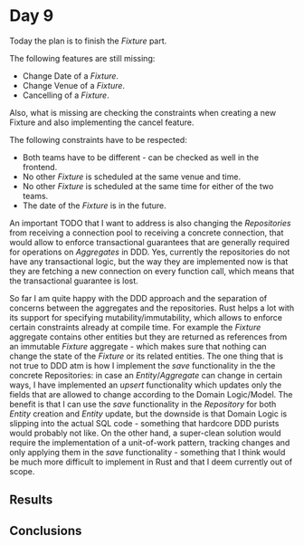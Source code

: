 # Day 9

Today the plan is to finish the *Fixture* part.

The following features are still missing:
- Change Date of a *Fixture*.
- Change Venue of a *Fixture*.
- Cancelling of a *Fixture*.

Also, what is missing are checking the constraints when creating a new Fixture and also implementing the cancel feature.

The following constraints have to be respected:
- Both teams have to be different - can be checked as well in the frontend.
- No other *Fixture* is scheduled at the same venue and time.
- No other *Fixture* is scheduled at the same time for either of the two teams.
- The date of the *Fixture* is in the future.

An important TODO that I want to address is also changing the *Repositories* from receiving a connection pool to receiving a concrete connection, that would allow to enforce transactional guarantees that are generally required for operations on *Aggregates* in DDD. Yes, currently the repositories do not have any transactional logic, but the way they are implemented now is that they are fetching a new connection on every function call, which means that the transactional guarantee is lost.

So far I am quite happy with the DDD approach and the separation of concerns between the aggregates and the repositories. Rust helps a lot with its support for specifying mutability/immutability, which allows to enforce certain constraints already at compile time. For example the *Fixture* aggregate contains other entities but they are returned as references from an immutable *Fixture* aggregate - which makes sure that nothing can change the state of the *Fixture* or its related entities. The one thing that is not true to DDD atm is how I implement the *save* functionality in the the concrete Repositories: in case an *Entity*/*Aggregate* can change in certain ways, I have implemented an *upsert* functionality which updates only the fields that are allowed to change according to the Domain Logic/Model. The benefit is that I can use the *save* functionality in the *Repository* for both *Entity* creation and *Entity* update, but the downside is that Domain Logic is slipping into the actual SQL code - something that hardcore DDD purists would probably not like. On the other hand, a super-clean solution would require the implementation of a unit-of-work pattern, tracking changes and only applying them in the *save* functionality - something that I think would be much more difficult to implement in Rust and that I deem currently out of scope.

## Results

## Conclusions

